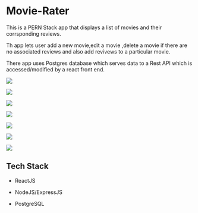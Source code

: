 # Movie-Rater
This is a PERN Stack app that displays a list of movies and their corrsponding reviews.

Th app lets user add a new movie,edit a movie ,delete a movie if there are no associated reviews and also add revivews to a particular movie.

There app uses Postgres database which serves data to a Rest API which is accessed/modified by a react front end.

![](images///MovieRater1.png)

![](images//MovieRater2.png)

![](images//MovieRater3.png)

![](images//MovieRater4.png)

![](images//MovieRater4.png)

![](images//MovieRater5.png)

![](images//MovieRater6.png)

## Tech Stack 

* ReactJS

* NodeJS/ExpressJS

* PostgreSQL
